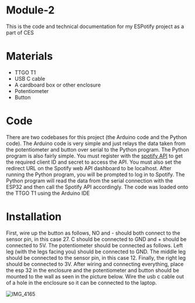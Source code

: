 # Module-2
This is the code and technical documentation for my ESPotify project as a part of CES

# Materials
- TTGO T1
- USB C cable
- A cardboard box or other enclosure
- Potentiometer
- Button

# Code
There are two codebases for this project (the Arduino code and the Python code). The Arduino code is very simple and just relays the data taken from the potentiometer and button over serial to the Python program.
The Python program is also fairly simple. You must register with the [spotify API](https://developer.spotify.com/documentation/web-api) to get the required client ID and secret to access the API. You must also set the redirect URL on the Spotify web API dashboard to be localhost. After running the Python program, you will be prompted to log in to Spotify. The Python program will read the data from the serial connection with the ESP32 and then call the Spotify API accordingly. 
The code was loaded onto the TTGO T1 using the Arduino IDE

# Installation
First, wire up the button as follows, NO and - should both connect to the sensor pin, in this case 27. C should be connected to GND and + should be connected to 5V. The potentiometer should be connected as follows. Left leg (with the legs facing you) should be connected to GND. The middle leg should be connected to the sensor pin, in this case 12. Finally, the right leg should be connected to 3V. After wiring and connecting everything, place the esp 32 in the enclosure and the potentiometer and button should be mounted to the wall as seen in the picture below. Wire the usb c cable out of a hole in the enclosure so it can be connected to the laptop.

![IMG_4165](https://github.com/ahmadrawwagah/Module-2/assets/96959925/7b04ed14-6f32-459e-a1f8-88a13b633e29)



